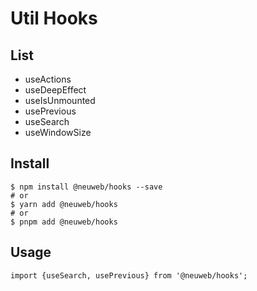 # Util Hooks
## List
* useActions
* useDeepEffect
* useIsUnmounted
* usePrevious
* useSearch
* useWindowSize

## Install
```
$ npm install @neuweb/hooks --save
# or
$ yarn add @neuweb/hooks
# or
$ pnpm add @neuweb/hooks
```

## Usage
```
import {useSearch, usePrevious} from '@neuweb/hooks';
```
